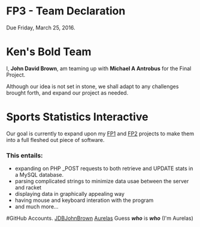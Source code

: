 # FP3 - Team Declaration
Due Friday, March 25, 2016.

# Ken's Bold Team
I, **John David Brown**, am teaming up with **Michael A Antrobus** for the Final Project.

Although our idea is not set in stone, we shall adapt to any challenges brought forth, and expand our project as needed.

# Sports Statistics Interactive
Our goal is currently to expand upon my [FP1](https://github.com/JDBJohnBrown/FP1) and [FP2](https://github.com/JDBJohnBrown/FP2) projects to make them into a full fleshed out piece of software.

### This entails:
* expanding on PHP _POST requests to both retrieve and UPDATE stats in a MySQL database.
* parsing complicated strings to minimize data usae between the server and racket
* displaying data in graphically appealing way
* having mouse and keyboard interation with the program
* and much more...



#GitHub Accounts.
[JDBJohnBrown](https://github.com/JDBJohnBrown)
[Aurelas](https://github.com/Aurelas)
Guess ***who*** is ***who*** (I'm Aurelas)
